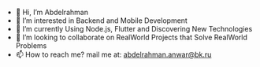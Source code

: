 - 👋 Hi, I’m Abdelrahman
- 👀 I’m interested in Backend and Mobile Development
- 🌱 I’m currently Using Node.js, Flutter and Discovering New Technologies
- 💞️ I’m looking to collaborate on RealWorld Projects that Solve RealWorld Problems
- 📫 How to reach me? mail me at: abdelrahman.anwar@bk.ru
